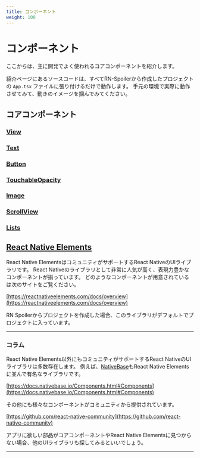 ```yaml
---
title: コンポーネント
weight: 100
---
```


# コンポーネント

ここからは、主に開発でよく使われるコアコンポーネントを紹介します。

紹介ページにあるソースコードは、すべてRN-Spoilerから作成したプロジェクトの `App.tsx` ファイルに張り付けるだけで動作します。
手元の環境で実際に動作させてみて、動きのイメージを掴んでみてください。

## コアコンポーネント

### [View](components/view.md)

### [Text](components/text.md)

### [Button](components/button.md)

### [TouchableOpacity](components/touchable-opacity.md)

### [Image](components/image.md)

### [ScrollView](components/scroll-view.md)

### [Lists](components/lists.md)

## [React Native Elements](https://reactnativeelements.com/)

React Native ElementsはコミュニティがサポートするReact NativeのUIライブラリです。
React Nativeのライブラリとして非常に人気が高く、表現力豊かなコンポーネントが揃っています。
どのようなコンポーネントが用意されているは次のサイトをご覧ください。

[https://reactnativeelements.com/docs/overview](https://reactnativeelements.com/docs/overview)

RN Spoilerからプロジェクトを作成した場合、このライブラリがデフォルトでプロジェクトに入っています。

---

### コラム

React Native Elements以外にもコミュニティがサポートするReact NativeのUIライブラリは多数存在します。
例えば、[NativeBase](https://nativebase.io/)もReact Native Elementsに並んで有名なライブラリです。

[https://docs.nativebase.io/Components.html#Components](https://docs.nativebase.io/Components.html#Components)

その他にも様々なコンポーネントがコミュニティから提供されています。

[https://github.com/react-native-community](https://github.com/react-native-community)

アプリに欲しい部品がコアコンポーネントやReact Native Elementsに見つからない場合、他のUIライブラリも探してみるといいでしょう。

---
